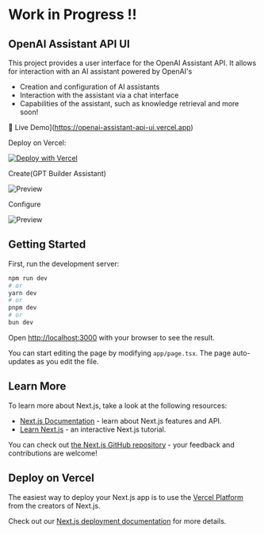 # Work in Progress !!


## OpenAI Assistant API UI

This project provides a user interface for the OpenAI Assistant API. It allows for interaction with an AI assistant powered by OpenAI's

- Creation and configuration of AI assistants
- Interaction with the assistant via a chat interface
- Capabilities of the assistant, such as knowledge retrieval and more soon!


🔴 Live Demo](https://openai-assistant-api-ui.vercel.app)

Deploy on Vercel:

[![Deploy with Vercel](https://vercel.com/button)](https://vercel.com/import/git?s=https://github.com/admineral/Openai-Assistant-API-UI/&env=OPENAI_API_KEY)



Create(GPT Builder Assistant)

![Preview](https://github.com/admineral/Openai-Assistant-API-UI/blob/main/public/preview.png)


Configure

![Preview](https://github.com/admineral/Openai-Assistant-API-UI/blob/main/public/preview_2.png)






## Getting Started

First, run the development server:

```bash
npm run dev
# or
yarn dev
# or
pnpm dev
# or
bun dev
```

Open [http://localhost:3000](http://localhost:3000) with your browser to see the result.

You can start editing the page by modifying `app/page.tsx`. The page auto-updates as you edit the file.

## Learn More

To learn more about Next.js, take a look at the following resources:

- [Next.js Documentation](https://nextjs.org/docs) - learn about Next.js features and API.
- [Learn Next.js](https://nextjs.org/learn) - an interactive Next.js tutorial.

You can check out [the Next.js GitHub repository](https://github.com/vercel/next.js/) - your feedback and contributions are welcome!

## Deploy on Vercel

The easiest way to deploy your Next.js app is to use the [Vercel Platform](https://vercel.com/new?utm_medium=default-template&filter=next.js&utm_source=create-next-app&utm_campaign=create-next-app-readme) from the creators of Next.js.

Check out our [Next.js deployment documentation](https://nextjs.org/docs/deployment) for more details.
